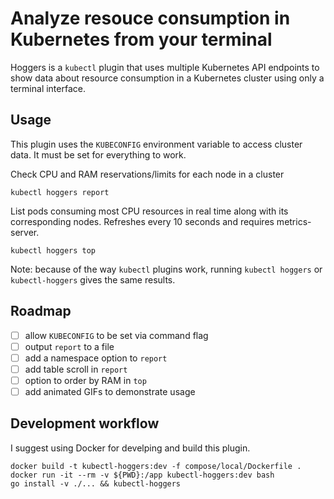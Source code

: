 # Analyze resouce consumption in Kubernetes from your terminal
Hoggers is a `kubectl` plugin that uses multiple Kubernetes API endpoints to show data about resource consumption in a Kubernetes cluster using only a terminal interface.

## Usage
This plugin uses the `KUBECONFIG` environment variable to access cluster data. It must be set for everything to work.

Check CPU and RAM reservations/limits for each node in a cluster
```
kubectl hoggers report
```

List pods consuming most CPU resources in real time along with its corresponding nodes. Refreshes every 10 seconds and requires metrics-server.
```
kubectl hoggers top
```

Note: because of the way `kubectl` plugins work, running `kubectl hoggers` or `kubectl-hoggers` gives the same results.

## Roadmap
- [ ] allow `KUBECONFIG` to be set via command flag
- [ ] output `report` to a file
- [ ] add a namespace option to `report`
- [ ] add table scroll in `report`
- [ ] option to order by RAM in `top`
- [ ] add animated GIFs to demonstrate usage

## Development workflow
I suggest using Docker for develping and build this plugin.

```
docker build -t kubectl-hoggers:dev -f compose/local/Dockerfile .
docker run -it --rm -v ${PWD}:/app kubectl-hoggers:dev bash
go install -v ./... && kubectl-hoggers
```
